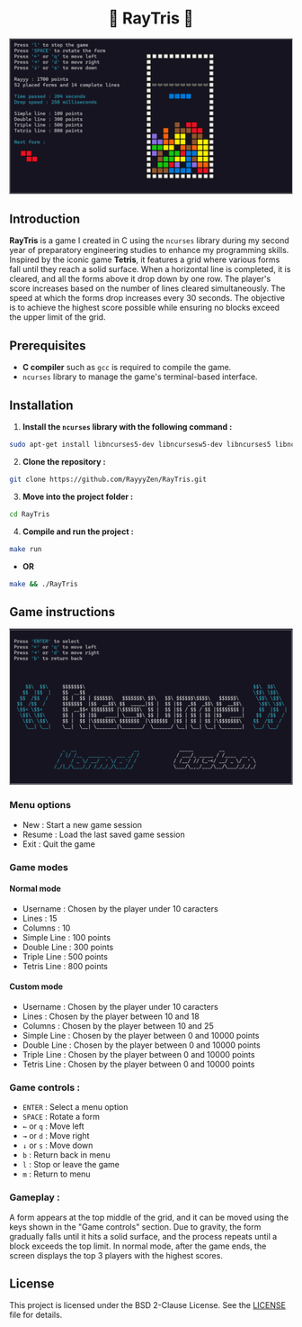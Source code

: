 <h1 align="center">🔲 RayTris 🔲</h1>

![RayTetris](data/RayTetrisDemo.png)

## Introduction

**RayTris** is a game I created in C using the `ncurses` library during my second year of preparatory engineering studies to enhance my programming skills. Inspired by the iconic game **Tetris**, it features a grid where various forms fall until they reach a solid surface. When a horizontal line is completed, it is cleared, and all the forms above it drop down by one row. The player's score increases based on the number of lines cleared simultaneously. The speed at which the forms drop increases every 30 seconds. The objective is to achieve the highest score possible while ensuring no blocks exceed the upper limit of the grid.

## Prerequisites

- **C compiler** such as `gcc` is required to compile the game.
- `ncurses` library to manage the game's terminal-based interface.

## Installation

1. **Install the `ncurses` library with the following command :** 
```sh
sudo apt-get install libncurses5-dev libncursesw5-dev libncurses5 libncursesw5
```

2. **Clone the repository :** 
```sh
git clone https://github.com/RayyyZen/RayTris.git
```

3. **Move into the project folder :** 
```sh
cd RayTris
```

4. **Compile and run the project :**
```sh
make run
```
- **OR**
```sh
make && ./RayTris
```

## Game instructions

![RayTetris](data/RayTetrisMenu.png)

### Menu options 
- New : Start a new game session
- Resume : Load the last saved game session
- Exit : Quit the game

### Game modes

#### Normal mode 
- Username : Chosen by the player under 10 caracters
- Lines : 15
- Columns : 10
- Simple Line : 100 points
- Double Line : 300 points
- Triple Line : 500 points
- Tetris Line : 800 points

#### Custom mode
- Username : Chosen by the player under 10 caracters
- Lines : Chosen by the player between 10 and 18
- Columns : Chosen by the player between 10 and 25
- Simple Line : Chosen by the player between 0 and 10000 points
- Double Line : Chosen by the player between 0 and 10000 points
- Triple Line : Chosen by the player between 0 and 10000 points
- Tetris Line : Chosen by the player between 0 and 10000 points

### Game controls :
- `ENTER` : Select a menu option
- `SPACE` : Rotate a form
- `←` or `q` : Move left
- `→` or `d` : Move right
- `↓` or `s` : Move down
- `b` : Return back in menu
- `l` : Stop or leave the game
- `m` : Return to menu

### Gameplay :

A form appears at the top middle of the grid, and it can be moved using the keys shown in the "Game controls" section. Due to gravity, the form gradually falls until it hits a solid surface, and the process repeats until a block exceeds the top limit. In normal mode, after the game ends, the screen displays the top 3 players with the highest scores.

## License

This project is licensed under the BSD 2-Clause License. See the [LICENSE](LICENSE) file for details.
